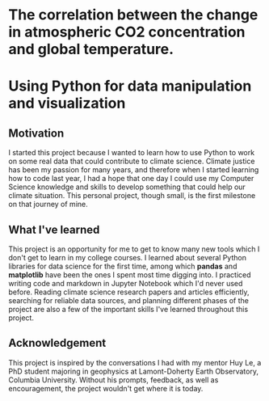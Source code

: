 # The correlation between the change in atmospheric CO2 concentration and global temperature.
# Using Python for data manipulation and visualization

## Motivation
I started this project because I wanted to learn how to use Python to work on some real data that could contribute to climate science. Climate justice has  been my passion for many years, and therefore when I started learning how to code last year, I had a hope that one day I could use my Computer Science knowledge and skills to develop something that could help our climate situation. This personal project, though small, is the first milestone on that journey of mine.

## What I've learned
This project is an opportunity for me to get to know many new tools which I don't get to learn in my college courses. I learned about several Python libraries for data science for the first time, among which **pandas** and **matplotlib** have been the ones I spent most time digging into. I practiced writing code and markdown in Jupyter Notebook which I'd never used before. Reading climate science research papers and articles efficiently, searching for reliable data sources, and planning different phases of the project are also a few of the important skills I've learned throughout this project.

## Acknowledgement
This project is inspired by the conversations I had with my mentor Huy Le, a PhD student majoring in geophysics at Lamont-Doherty Earth Observatory, Columbia University. Without his prompts, feedback, as well as encouragement, the project wouldn't get where it is today. 



